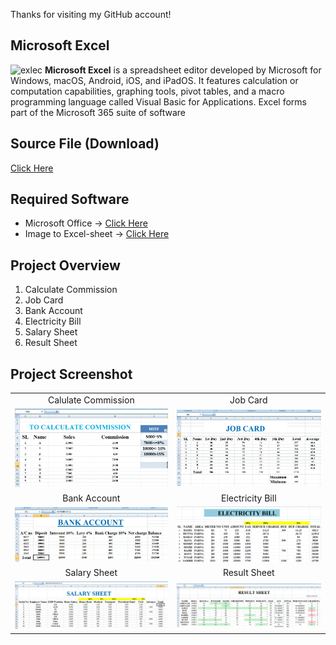 Thanks for visiting my GitHub account!

## Microsoft Excel
![exlec](https://seeklogo.com/images/E/excel-logo-974BFF9CB9-seeklogo.com.png)
**Microsoft Excel** is a spreadsheet editor developed by Microsoft for Windows, macOS, Android, iOS, and iPadOS. It features calculation or computation capabilities, graphing tools, pivot tables, and a macro programming language called Visual Basic for Applications. Excel forms part of the Microsoft 365 suite of software

## Source File (Download)
[Click Here](https://mega.nz/folder/hPdHzDYY#B-au-EvJCDD7Wd8j-mHsVA)

## Required Software
  * Microsoft Office → [Click Here](https://igetintopc.com/microsoft-office-2016-pro-plus-2021-free-downloads/)
  * Image to Excel-sheet → [Click Here](https://nanonets.com/image-to-excel)

## Project Overview
1. Calculate Commission
2. Job Card
3. Bank Account
4. Electricity Bill
5. Salary Sheet
6. Result Sheet

## Project Screenshot

|   |   |
|:---:|:---:|
|Calulate Commission|Job Card|
|![Commission](https://github.com/learnwithfair/excel-sheet/blob/main/screenshot/commission-sheet.JPG)|![Job-card](https://github.com/learnwithfair/excel-sheet/blob/main/screenshot/job-card.JPG)| 
|Bank Account|Electricity Bill|
|![bank](https://github.com/learnwithfair/excel-sheet/blob/main/screenshot/bank-account.JPG)| ![electricity](https://github.com/learnwithfair/excel-sheet/blob/main/screenshot/electricity.png)|
|Salary Sheet|Result Sheet|
|![salary](https://github.com/learnwithfair/excel-sheet/blob/main/screenshot/salary-2.JPG)| ![result](https://github.com/learnwithfair/excel-sheet/blob/main/screenshot/result-sheet.JPG)|



